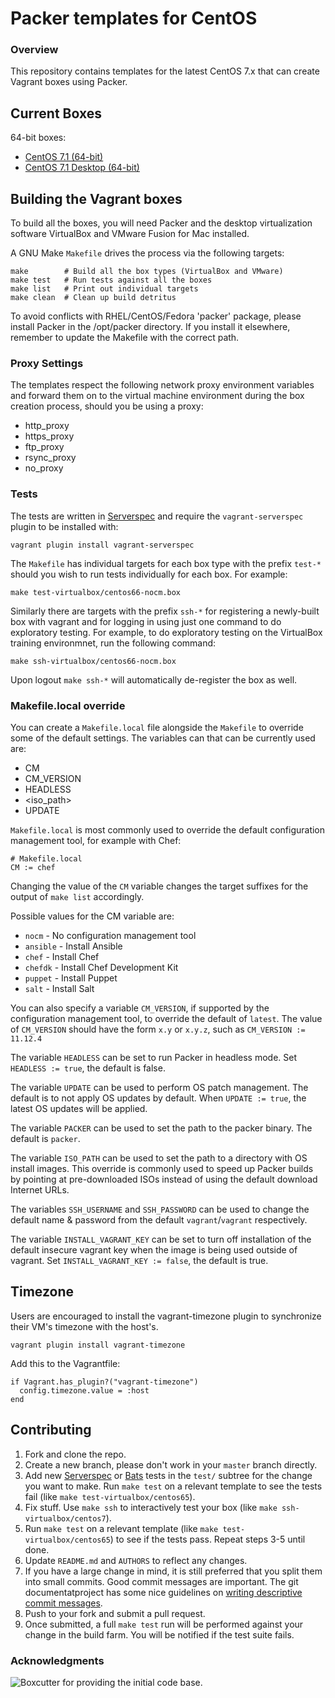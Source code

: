 # Packer templates for CentOS

### Overview

This repository contains templates for the latest CentOS 7.x that can create
Vagrant boxes using Packer.

## Current Boxes

64-bit boxes:

* [CentOS 7.1 (64-bit)](https://atlas.hashicorp.com/inclusivedesign/boxes/centos7)
* [CentOS 7.1 Desktop (64-bit)](https://atlas.hashicorp.com/inclusivedesign/boxes/centos7-desktop)

## Building the Vagrant boxes

To build all the boxes, you will need Packer and the desktop virtualization
software VirtualBox and VMware Fusion for Mac installed.

A GNU Make `Makefile` drives the process via the following targets:

    make        # Build all the box types (VirtualBox and VMware)
    make test   # Run tests against all the boxes
    make list   # Print out individual targets
    make clean  # Clean up build detritus

To avoid conflicts with RHEL/CentOS/Fedora 'packer' package, please install
Packer in the /opt/packer directory. If you install it elsewhere, remember
to update the Makefile with the correct path.

### Proxy Settings

The templates respect the following network proxy environment variables
and forward them on to the virtual machine environment during the box creation
process, should you be using a proxy:

* http_proxy
* https_proxy
* ftp_proxy
* rsync_proxy
* no_proxy

### Tests

The tests are written in [Serverspec](http://serverspec.org) and require the
`vagrant-serverspec` plugin to be installed with:

    vagrant plugin install vagrant-serverspec

The `Makefile` has individual targets for each box type with the prefix
`test-*` should you wish to run tests individually for each box.  For example:

    make test-virtualbox/centos66-nocm.box

Similarly there are targets with the prefix `ssh-*` for registering a
newly-built box with vagrant and for logging in using just one command to
do exploratory testing.  For example, to do exploratory testing
on the VirtualBox training environmnet, run the following command:

    make ssh-virtualbox/centos66-nocm.box

Upon logout `make ssh-*` will automatically de-register the box as well.

### Makefile.local override

You can create a `Makefile.local` file alongside the `Makefile` to override
some of the default settings.  The variables can that can be currently
used are:

* CM
* CM_VERSION
* HEADLESS
* \<iso_path\>
* UPDATE

`Makefile.local` is most commonly used to override the default configuration
management tool, for example with Chef:

    # Makefile.local
    CM := chef

Changing the value of the `CM` variable changes the target suffixes for
the output of `make list` accordingly.

Possible values for the CM variable are:

* `nocm`    - No configuration management tool
* `ansible` - Install Ansible
* `chef`    - Install Chef
* `chefdk`  - Install Chef Development Kit
* `puppet`  - Install Puppet
* `salt`    - Install Salt

You can also specify a variable `CM_VERSION`, if supported by the
configuration management tool, to override the default of `latest`.
The value of `CM_VERSION` should have the form `x.y` or `x.y.z`,
such as `CM_VERSION := 11.12.4`

The variable `HEADLESS` can be set to run Packer in headless mode.
Set `HEADLESS := true`, the default is false.

The variable `UPDATE` can be used to perform OS patch management.  The
default is to not apply OS updates by default.  When `UPDATE := true`,
the latest OS updates will be applied.

The variable `PACKER` can be used to set the path to the packer binary.
The default is `packer`.

The variable `ISO_PATH` can be used to set the path to a directory with
OS install images.  This override is commonly used to speed up Packer
builds by pointing at pre-downloaded ISOs instead of using the default
download Internet URLs.

The variables `SSH_USERNAME` and `SSH_PASSWORD` can be used to change
the default name & password from the default `vagrant`/`vagrant`
respectively.

The variable `INSTALL_VAGRANT_KEY` can be set to turn off installation
of the default insecure vagrant key when the image is being used
outside of vagrant.  Set `INSTALL_VAGRANT_KEY := false`, the default
is true.

## Timezone

Users are encouraged to install the vagrant-timezone plugin to synchronize
their VM's timezone with the host's.

    vagrant plugin install vagrant-timezone

Add this to the Vagrantfile:

    if Vagrant.has_plugin?("vagrant-timezone")
      config.timezone.value = :host
    end

## Contributing


1. Fork and clone the repo.
2. Create a new branch, please don't work in your `master` branch directly.
3. Add new [Serverspec](http://serverspec.org/) or [Bats](https://blog.engineyard.com/2014/bats-test-command-line-tools) tests in the `test/` subtree for the change you want to make.  Run `make test` on a relevant template to see the tests fail (like `make test-virtualbox/centos65`).
4. Fix stuff.  Use `make ssh` to interactively test your box (like `make ssh-virtualbox/centos7`).
5. Run `make test` on a relevant template (like `make test-virtualbox/centos65`) to see if the tests pass.  Repeat steps 3-5 until done.
6. Update `README.md` and `AUTHORS` to reflect any changes.
7. If you have a large change in mind, it is still preferred that you split them into small commits.  Good commit messages are important.  The git documentatproject has some nice guidelines on [writing descriptive commit messages](http://git-scm.com/book/ch5-2.html#Commit-Guidelines).
8. Push to your fork and submit a pull request.
9. Once submitted, a full `make test` run will be performed against your change in the build farm.  You will be notified if the test suite fails.

### Acknowledgments

![Boxcutter](https://github.com/boxcutter) for providing the initial code base.
